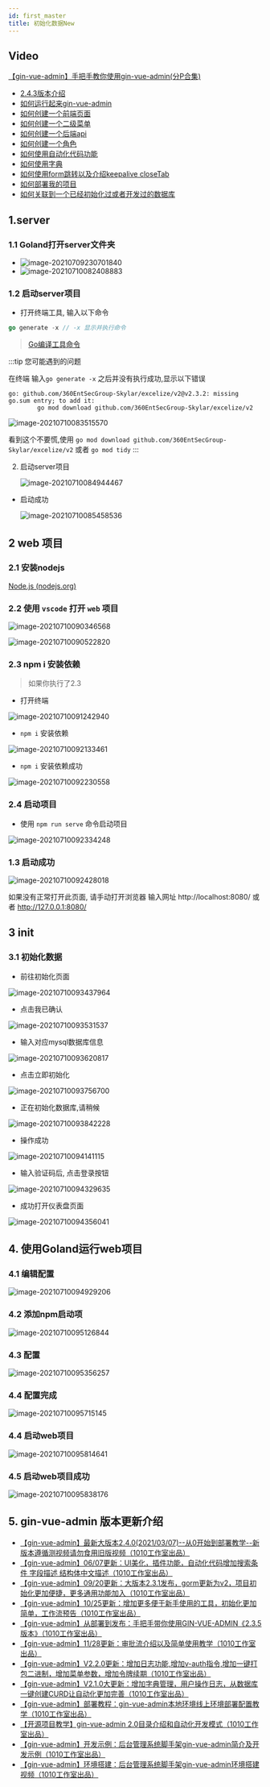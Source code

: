 ```yaml
---
id: first_master
title: 初始化数据New
---
```


## Video

[【gin-vue-admin】手把手教你使用gin-vue-admin(分P合集)](https://www.bilibili.com/video/BV1Rg411u7xH)

- [2.4.3版本介绍](https://www.bilibili.com/video/BV1Rg411u7xH?p=1) 
- [如何运行起来gin-vue-admin](https://www.bilibili.com/video/BV1Rg411u7xH?p=2) 
- [如何创建一个前端页面](https://www.bilibili.com/video/BV1Rg411u7xH?p=3)
- [如何创建一个二级菜单](https://www.bilibili.com/video/BV1Rg411u7xH?p=4)
- [如何创建一个后端api](https://www.bilibili.com/video/BV1Rg411u7xH?p=5)
- [如何创建一个角色](https://www.bilibili.com/video/BV1Rg411u7xH?p=6)
- [如何使用自动化代码功能](https://www.bilibili.com/video/BV1Rg411u7xH?p=7)
- [如何使用字典](https://www.bilibili.com/video/BV1Rg411u7xH?p=8)
- [如何使用form跳转以及介绍keepalive closeTab](https://www.bilibili.com/video/BV1Rg411u7xH?p=9)
- [如何部署我的项目](https://www.bilibili.com/video/BV1Rg411u7xH?p=10)
- [如何关联到一个已经初始化过或者开发过的数据库](https://www.bilibili.com/video/BV1Rg411u7xH?p=11)

## 1.server

### 1.1 Goland打开server文件夹

- ![image-20210709230701840](../static/first/image-20210709230701840.png)
- ![image-20210710082408883](../static/first/image-20210710082408883.png)

### 1.2 启动server项目

- 打开终端工具, 输入以下命令

```go
go generate -x // -x 显示并执行命令
```

> [Go编译工具命令](https://www.cnblogs.com/binHome/p/14845617.html)



:::tip 您可能遇到的问题

  在终端 输入`go generate -x` 之后并没有执行成功,显示以下错误

```shell
go: github.com/360EntSecGroup-Skylar/excelize/v2@v2.3.2: missing go.sum entry; to add it:
        go mod download github.com/360EntSecGroup-Skylar/excelize/v2
```

![image-20210710083515570](../static/first/image-20210710083515570.png)

看到这个不要慌,使用 `go mod download github.com/360EntSecGroup-Skylar/excelize/v2` 或者 `go mod tidy`
:::




2. 启动server项目

   ![image-20210710084944467](../static/first/image-20210710084944467.png)

- 启动成功

  ![image-20210710085458536](../static/first/image-20210710085458536.png)


## 2 web 项目

### 2.1 安装nodejs

[Node.js (nodejs.org)](https://nodejs.org/zh-cn/)

### 2.2 使用 `vscode` 打开 `web` 项目

![image-20210710090346568](../static/first/image-20210710090346568.png)

![image-20210710090522820](../static/first/image-20210710090522820.png)

### 2.3 npm i 安装依赖

> 如果你执行了2.3

- 打开终端

![image-20210710091242940](../static/first/image-20210710091242940.png)

- `npm i` 安装依赖

![image-20210710092133461](../static/first/image-20210710092133461.png)

- `npm i` 安装依赖成功

![image-20210710092230558](../static/first/image-20210710092230558.png)

### 2.4 启动项目

- 使用 `npm run serve` 命令启动项目

![image-20210710092334248](../static/first/image-20210710092334248.png)

### 1.3 启动成功

![image-20210710092428018](../static/first/image-20210710092428018.png)

如果没有正常打开此页面, 请手动打开浏览器 输入网址 http://localhost:8080/ 或者 http://127.0.0.1:8080/


## 3 init

### 3.1 初始化数据

- 前往初始化页面

![image-20210710093437964](../static/first/image-20210710093437964.png)

- 点击我已确认

![image-20210710093531537](../static/first/image-20210710093531537.png)

- 输入对应mysql数据库信息

![image-20210710093620817](../static/first/image-20210710093620817.png)

- 点击立即初始化

![image-20210710093756700](../static/first/image-20210710093756700.png)

- 正在初始化数据库,请稍候

![image-20210710093842228](../static/first/image-20210710093842228.png)

- 操作成功

![image-20210710094141115](../static/first/image-20210710094141115.png)

- 输入验证码后, 点击登录按钮

![image-20210710094329635](../static/first/image-20210710094329635.png)

- 成功打开仪表盘页面

![image-20210710094356041](../static/first/image-20210710094356041.png)

## 4. 使用Goland运行web项目

### 4.1 编辑配置

![image-20210710094929206](../static/first/image-20210710094929206.png)

### 4.2 添加npm启动项

![image-20210710095126844](../static/first/image-20210710095126844.png)

### 4.3 配置

![image-20210710095356257](../static/first/image-20210710095356257.png)

### 4.4 配置完成

![image-20210710095715145](../static/first/image-20210710095715145.png)

### 4.4 启动web项目

![image-20210710095814641](../static/first/image-20210710095814641.png)

### 4.5 启动web项目成功

![image-20210710095838176](../static/first/image-20210710095838176.png)

## 5. gin-vue-admin 版本更新介绍

- [【gin-vue-admin】最新大版本2.4.0(2021/03/07)--从0开始到部署教学--新版本遵循测视频请勿食用旧版视频（1010工作室出品）](https://www.bilibili.com/video/BV1Mb4y197RR)
- [【gin-vue-admin】06/07更新：UI美化，插件功能，自动化代码增加搜索条件 字段描述 结构体中文描述（1010工作室出品）](https://www.bilibili.com/video/BV1wa4y1Y7oX)
- [【gin-vue-admin】09/20更新：大版本2.3.1发布，gorm更新为v2，项目初始化更加便捷，更多通用功能加入（1010工作室出品）](https://www.bilibili.com/video/BV1Jy4y1k75Z)
- [【gin-vue-admin】10/25更新：增加更多便于新手使用的工具，初始化更加简单，工作流预告（1010工作室出品）](https://www.bilibili.com/video/BV1Ca4y1L7JM)
- [【gin-vue-admin】从部署到发布：手把手带你使用GIN-VUE-ADMIN《2.3.5版本》（1010工作室出品）](https://www.bilibili.com/video/BV1fV411y7dT)
- [【gin-vue-admin】11/28更新：审批流介绍以及简单使用教学（1010工作室出品）](https://www.bilibili.com/video/BV1Ka411F7Ji)
- [【gin-vue-admin】V2.2.0更新：增加日志功能,增加v-auth指令,增加一键打包二进制，增加菜单参数，增加令牌续期（1010工作室出品）](https://www.bilibili.com/video/BV1jk4y127yg)
- [【gin-vue-admin】V2.1.0大更新：增加字典管理，用户操作日志，从数据库一键创建CURD让自动化更加完善（1010工作室出品）](https://www.bilibili.com/video/BV1hC4y1h7PT)
- [【gin-vue-admin】部署教程：gin-vue-admin本地环境线上环境部署配置教学（1010工作室出品）](https://www.bilibili.com/video/BV1y5411s75A)
- [【开源项目教学】gin-vue-admin 2.0目录介绍和自动化开发模式（1010工作室出品）](https://www.bilibili.com/video/BV1aV411d7Gm)
- [【gin-vue-admin】开发示例：后台管理系统脚手架gin-vue-admin简介及开发示例（1010工作室出品）](https://www.bilibili.com/video/BV16K4y1r7BD)
- [【gin-vue-admin】环境搭建：后台管理系统脚手架gin-vue-admin环境搭建视频（1010工作室出品）](https://www.bilibili.com/video/BV1Fg4y187Bw)

